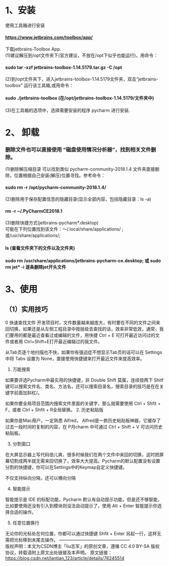 # 1、安装  
使用工具箱进行安装  
#### https://www.jetbrains.com/toolbox/app/ 
下载jetbrains-Toolbox App.  
(1)建议解压到/opt文件夹下(官方建议，不放在/opt下似乎也能运行)，用命令：   
#### sudo tar -xzf jetbrains-toolbox-1.14.5179.tar.gz -C /opt  
(2)到/opt文件夹下，进入jetbrains-toolbox-1.14.5179文件夹，双击“jetbrains-toolbox” 运行该工具箱,或用命令：
#### sudo ./jetbrains-toolbox (在/opt/jetbrains-toolbox-1.14.5179/文件夹中)  
(3)在工具箱的选项中，选择需要安装的程序 pycharm 进行安装.  
# 2、 卸载
### 删除文件也可以直接使用 “磁盘使用情况分析器”，找到相关文件删除。
(1)删除解压缩目录
可以找到类似 pycharm-community-2018.1.4 文件夹直接删除，位置根据自己安装(解压)位置寻找。参考命令：
#### sudo rm -r /opt/pycharm-community-2018.1.4/

(2)删除用于保存配置信息的隐藏目录(显示全部内容，包括隐藏目录：ls -a)

#### rm -r ~/.PyCharmCE2018.1

(3)删除快捷方式(jetbrains-pycharm*.desktop)  
可能在下列位置找到该文件：～/.local/share/applications/ ; 或/usr/share/applications/;  
#### ls (查看文件夹下的文件以及文件夹)
#### sudo rm /usr/share/applications/jetbrains-pycharm-ce.desktop; 或 sudo rm jet* -i 逐条删除jet开头文件

# 3、使用
## （1）实用技巧
0 快速查找文件
开发项目时，文件数量越来越庞大，有时要在不同的文件之间来回切换，如果还是从左侧工程目录中按层级去查找的话，效率非常低效，通常，我们要用的都是最近查看过或编辑的文件，用快捷 Ctrl + E 可打开最近访问过的文件或者用 Ctrl+Shift+E打开最近编辑过的我文件。

从Tab页逐个地扫描也不快，如果你有强迫症不想显示Tab页的话可以在 Settings 中将 Tabs 设置为 None，直接使用快捷键来打开最近文件来提高效率。

1. 万能搜索

如果要评选Pycharm中最实用的快捷键，非 Double Shift 莫属，连续按两下 Shitf 键可以搜索文件名、类名、方法名，还可以搜索目录名，搜索目录的技巧是在在关键字前面加斜杠/。

如果你要全局项目范围内搜索文件里面的关键字，那么就需要使用 Ctrl + Shfit + F，或者 Ctrl + Shfit + R全局替换。
2. 历史粘贴版

如果你是Mac用户，一定熟悉 Alfred， Alfred是一款历史粘贴板神器，它缓存了过去一段时间的复制的内容，在 P月charm 中可通过 Ctrl + Shift + V 可访问历史粘贴板。

3. 分割窗口

在大屏显示器上写代码倍儿爽，很多时候我们在两个文件中来回的切换，这时把屏幕切割成两半就无需来回切换了，效率大大提高。Pycharm的默认配置没有设置分割的快捷键，你可以在Settings中的Keymap自定义快捷键。

不仅支持纵向分隔，还可以横向分隔

4. 智能提示

智能提示是 IDE 的标配功能，Pycharm 默认有自动提示功能，但是还不够智能，比如要使用还没有引入到模块则没法自动提示了，使用 Alt + Enter 智能提示你选择合适的操作。

5. 任意位置换行

无论你的光标处在何位置，你都可以通过快捷键 Shfit + Enter 另起一行，这样无需把光标移到末尾去操作。
————————————————  
版权声明：本文为CSDN博主「liu志军」的原创文章，遵循 CC 4.0 BY-SA 版权协议，转载请附上原文出处链接及本声明。
原文链接：https://blog.csdn.net/lantian_123/article/details/78245514

